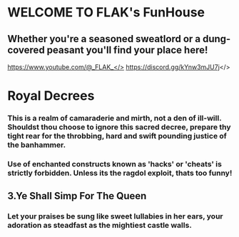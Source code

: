 # WELCOME TO FLAK's FunHouse
## Whether you're a seasoned sweatlord or a dung-covered peasant you'll find your place here!
<a id="Enjoy Mordhau Videos">https://www.youtube.com/@_FLAK_</>
<a id="Join Our Discord">https://discord.gg/kYnw3mJU7j</>
# Royal Decrees
### This is a realm of camaraderie and mirth, not a den of ill-will. Shouldst thou choose to ignore this sacred decree, prepare thy tight rear for the throbbing, hard and swift pounding justice of the banhammer.
### Use of enchanted constructs known as 'hacks' or 'cheats' is strictly forbidden. Unless its the ragdol exploit, thats too funny!
## 3.Ye Shall Simp For The Queen
### Let your praises be sung like sweet lullabies in her ears, your adoration as steadfast as the mightiest castle walls.
